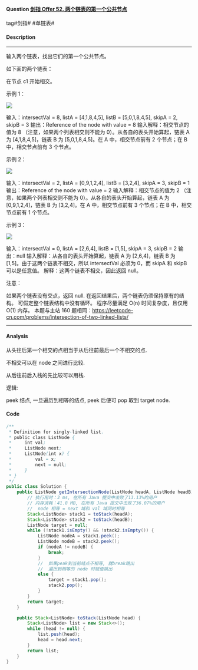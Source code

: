 #### Question [剑指 Offer 52. 两个链表的第一个公共节点](https://leetcode-cn.com/problems/liang-ge-lian-biao-de-di-yi-ge-gong-gong-jie-dian-lcof/)

tag#剑指# #单链表# 



#### Description

------

输入两个链表，找出它们的第一个公共节点。

如下面的两个链表：



在节点 c1 开始相交。

 

示例 1：

![](https://raw.githubusercontent.com/jontyzheng/leetcode-journal/master/2020-10-14-list-interview-52-%E4%B8%A4%E4%B8%AA%E9%93%BE%E8%A1%A8%E7%9A%84%E7%AC%AC%E4%B8%80%E4%B8%AA%E5%85%AC%E5%85%B1%E8%8A%82%E7%82%B9/160_statement.png)

输入：intersectVal = 8, listA = [4,1,8,4,5], listB = [5,0,1,8,4,5], skipA = 2, skipB = 3
输出：Reference of the node with value = 8
输入解释：相交节点的值为 8 （注意，如果两个列表相交则不能为 0）。从各自的表头开始算起，链表 A 为 [4,1,8,4,5]，链表 B 为 [5,0,1,8,4,5]。在 A 中，相交节点前有 2 个节点；在 B 中，相交节点前有 3 个节点。

示例 2：

![](https://github.com/jontyzheng/leetcode-journal/blob/master/2020-10-14-list-interview-52-%E4%B8%A4%E4%B8%AA%E9%93%BE%E8%A1%A8%E7%9A%84%E7%AC%AC%E4%B8%80%E4%B8%AA%E5%85%AC%E5%85%B1%E8%8A%82%E7%82%B9/160_example_2.png)

输入：intersectVal = 2, listA = [0,9,1,2,4], listB = [3,2,4], skipA = 3, skipB = 1
输出：Reference of the node with value = 2
输入解释：相交节点的值为 2 （注意，如果两个列表相交则不能为 0）。从各自的表头开始算起，链表 A 为 [0,9,1,2,4]，链表 B 为 [3,2,4]。在 A 中，相交节点前有 3 个节点；在 B 中，相交节点前有 1 个节点。

示例 3：

![](https://raw.githubusercontent.com/jontyzheng/leetcode-journal/master/2020-10-14-list-interview-52-%E4%B8%A4%E4%B8%AA%E9%93%BE%E8%A1%A8%E7%9A%84%E7%AC%AC%E4%B8%80%E4%B8%AA%E5%85%AC%E5%85%B1%E8%8A%82%E7%82%B9/160_example_2.png)

输入：intersectVal = 0, listA = [2,6,4], listB = [1,5], skipA = 3, skipB = 2
输出：null
输入解释：从各自的表头开始算起，链表 A 为 [2,6,4]，链表 B 为 [1,5]。由于这两个链表不相交，所以 intersectVal 必须为 0，而 skipA 和 skipB 可以是任意值。
解释：这两个链表不相交，因此返回 null。

注意：

如果两个链表没有交点，返回 null.
在返回结果后，两个链表仍须保持原有的结构。
可假定整个链表结构中没有循环。
程序尽量满足 O(n) 时间复杂度，且仅用 O(1) 内存。
本题与主站 160 题相同：https://leetcode-cn.com/problems/intersection-of-two-linked-lists/

------



#### Analysis

从头往后第一个相交的点相当于从后往前最后一个不相交的点.

不相交可以在 node 之间进行比较. 

从后往前后入栈的先比较可以用栈.

逻辑:

peek 结点, 一旦遍历到相等的结点, peek 后便可 pop 取到 target node.



#### Code

```java
/**
 * Definition for singly-linked list.
 * public class ListNode {
 *     int val;
 *     ListNode next;
 *     ListNode(int x) {
 *         val = x;
 *         next = null;
 *     }
 * }
 */
public class Solution {
    public ListNode getIntersectionNode(ListNode headA, ListNode headB) {
        // 执行用时：3 ms, 在所有 Java 提交中击败了13.13%的用户
        // 内存消耗：41.8 MB, 在所有 Java 提交中击败了36.07%的用户
        //  node 相等 = next 域和 val 域同时相等
        Stack<ListNode> stack1 = toStack(headA);
        Stack<ListNode> stack2 = toStack(headB);
        ListNode target = null;                  
        while (!stack1.isEmpty() && !stack2.isEmpty()) {
            ListNode nodeA = stack1.peek();
            ListNode nodeB = stack2.peek();
            if (nodeA != nodeB) {   
                break;
            }
            //  如果peak到当前结点不相等, 就break跳出
            //  遍历到相等的 node 时赋值跳出
            else {
                target = stack1.pop();
                stack2.pop();                
            }            
        }
        return target;
    }

    public Stack<ListNode> toStack(ListNode head) {
        Stack<ListNode> list = new Stack<>();
        while (head != null) {
            list.push(head);
            head = head.next;
        }
        return list;
    }
}
        
```







